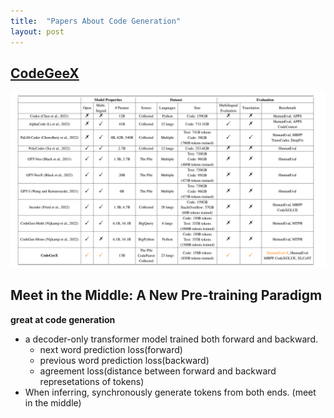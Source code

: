 ```yaml
---
title:  "Papers About Code Generation"
layout: post
---
```


## [CodeGeeX](https://arxiv.org/abs/2303.17568)

![language models related to programming languages](../assets/img/2023/2023-04-01-code-generation/img1.png)


## Meet in the Middle: A New Pre-training Paradigm
**great at code generation**

- a decoder-only transformer model trained both forward and backward.
    - next word prediction loss(forward)
    - previous word prediction loss(backward)
    - agreement loss(distance between forward and backward represetations of tokens)
- When inferring, synchronously generate tokens from both ends. (meet in the middle)